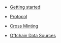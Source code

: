 - [Getting  started](README.md)

- [Protocol](protocol.md)
- [Cross Minting](crossminting.md)
- [Offchain Data Sources](offchainsources.md)
